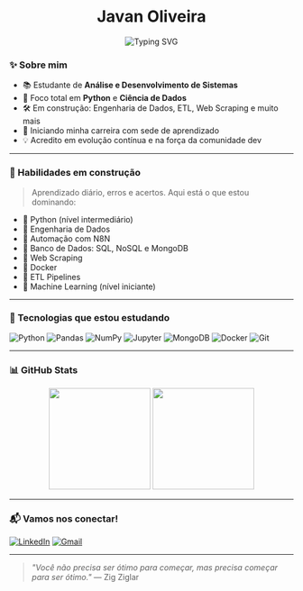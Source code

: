 <h1 align="center">Javan Oliveira</h1>

<p align="center">
  <img src="https://readme-typing-svg.demolab.com?font=Fira+Code&pause=1000&color=00FFB0&center=true&vCenter=true&width=435&lines=Python+%26+Data+Enthusiast;Code.+Debug.+Repeat.;Systems+Analysis+%26+Dev+Student;Iniciando+na+carreira+de+Tecnologia" alt="Typing SVG" />
</p>

### ✨ Sobre mim

- 📚 Estudante de **Análise e Desenvolvimento de Sistemas**
- 🐍 Foco total em **Python** e **Ciência de Dados**
- 🛠️ Em construção: Engenharia de Dados, ETL, Web Scraping e muito mais
- 🌱 Iniciando minha carreira com sede de aprendizado
- 💡 Acredito em evolução contínua e na força da comunidade dev

---

### 🧠 Habilidades em construção

> Aprendizado diário, erros e acertos. Aqui está o que estou dominando:

- 🔹 Python (nível intermediário)
- 🔹 Engenharia de Dados
- 🔹 Automação com N8N
- 🔹 Banco de Dados: SQL, NoSQL e MongoDB
- 🔹 Web Scraping
- 🔹 Docker
- 🔹 ETL Pipelines
- 🔹 Machine Learning (nível iniciante)

---

### 🧰 Tecnologias que estou estudando

![Python](https://img.shields.io/badge/Python-3776AB?style=for-the-badge&logo=python&logoColor=white)
![Pandas](https://img.shields.io/badge/Pandas-150458?style=for-the-badge&logo=pandas&logoColor=white)
![NumPy](https://img.shields.io/badge/NumPy-013243?style=for-the-badge&logo=numpy&logoColor=white)
![Jupyter](https://img.shields.io/badge/Jupyter-F37626?style=for-the-badge&logo=jupyter&logoColor=white)
![MongoDB](https://img.shields.io/badge/MongoDB-4EA94B?style=for-the-badge&logo=mongodb&logoColor=white)
![Docker](https://img.shields.io/badge/Docker-2496ED?style=for-the-badge&logo=docker&logoColor=white)
![Git](https://img.shields.io/badge/Git-F05032?style=for-the-badge&logo=git&logoColor=white)

---

### 📊 GitHub Stats

<p align="center">
  <img height="180em" src="https://github-readme-stats.vercel.app/api?username=JavanRosario&show_icons=true&theme=tokyonight" />
  <img height="180em" src="https://github-readme-stats.vercel.app/api/top-langs/?username=JavanRosario&layout=compact&theme=tokyonight" />
</p>

---

### 📬 Vamos nos conectar!

[![LinkedIn](https://img.shields.io/badge/LinkedIn-blue?style=for-the-badge&logo=linkedin)](https://www.linkedin.com/in/javan-oliveira-269050358)
[![Gmail](https://img.shields.io/badge/Gmail-D14836?style=for-the-badge&logo=gmail&logoColor=white)](mailto:javanoliveirads@gmail.com)

---

> _"Você não precisa ser ótimo para começar, mas precisa começar para ser ótimo."_ — Zig Ziglar
